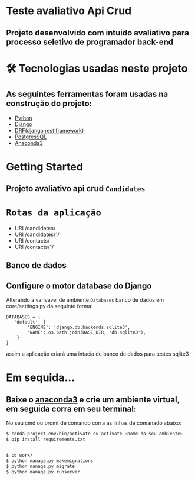 # Teste avaliativo Api Crud

## Projeto desenvolvido com intuido avaliativo para processo seletivo de programador back-end

# 🛠 Tecnologias usadas neste projeto

## As seguintes ferramentas foram usadas na construção do projeto:

- [Python](https://docs.python.org/3/)
- [Django](https://www.djangoproject.com/start/)
- [DRF(django rest framework)](https://www.django-rest-framework.org/api-guide/requests/)
- [PostgresSQL](https://www.postgresql.org/about/)
- [Anaconda3](https://www.anaconda.com/)

# Getting Started

## Projeto avaliativo api crud ```Candidates```


# ```Rotas da aplicação```
- URI /candidates/
- URI /candidates/1/
- URI /contacts/
- URI /contacts/1/

## Banco de dados

## Configure o motor database do Django
Alterando a varivavel de ambiente ```Databases``` banco de dados em core/settings.py
da sequinte forma:

```
DATABASES = {
   'default': {
        'ENGINE': 'django.db.backends.sqlite3',
        'NAME': os.path.join(BASE_DIR, 'db.sqlite3'),
    }
}

```
assim a aplicação criará uma intacia de banco de dados para testes sqlite3


# Em sequida...

## Baixe o [anaconda3](https://www.anaconda.com/products/individual#Downloads) e crie um ambiente virtual, em seguida corra em seu terminal:


No seu cmd ou promt de comando corra as linhas de comanado abaixo:

```bash
$ conda project-env/bin/activate ou activate <nome do seu ambiente>
$ pip install requirements.txt


$ cd work/
$ python manage.py makemigrations
$ python manage.py migrate
$ python manage.py runserver

```




